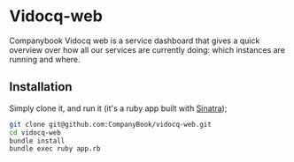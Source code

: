 # Vidocq-web
Companybook Vidocq web is a service dashboard that gives a quick 
overview over how all our services are currently doing: which 
instances are running and where.

## Installation
Simply clone it, and run it (it's a ruby app built with
[Sinatra](https://github.com/sinatra/sinatra/));

```bash
git clone git@github.com:CompanyBook/vidocq-web.git
cd vidocq-web
bundle install
bundle exec ruby app.rb
```